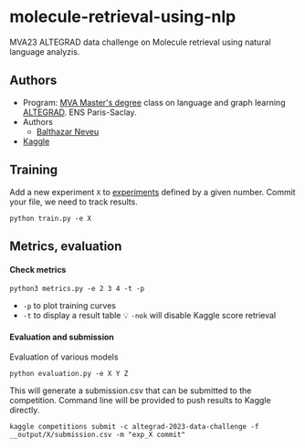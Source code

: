# molecule-retrieval-using-nlp
MVA23 ALTEGRAD data challenge on Molecule retrieval using natural language analyzis.


## Authors
- Program: [MVA Master's degree](https://www.master-mva.com/) class on language and graph learning [ALTEGRAD](https://www.master-mva.com/cours/cat-advanced-learning-for-text-and-graph-data-altegrad/). ENS Paris-Saclay.
- Authors
    - [Balthazar Neveu](https://github.com/balthazarneveu)
- [Kaggle](https://www.kaggle.com/competitions/altegrad-2023-data-challenge)


## Training
Add a new experiment `X` to [experiments](/experiments.py) defined by a given number.
Commit your file, we need to track results.
```shell
python train.py -e X
```

## Metrics, evaluation
#### Check metrics


```
python3 metrics.py -e 2 3 4 -t -p
```
- `-p` to plot training curves
- `-t` to display a result table :bulb: `-nok` will disable Kaggle score retrieval


#### Evaluation and submission
Evaluation of various models
```shell
python evaluation.py -e X Y Z
```
This will generate a submission.csv that can be submitted to the competition.
Command line will be provided to push results to Kaggle directly.


```shell
kaggle competitions submit -c altegrad-2023-data-challenge -f __output/X/submission.csv -m "exp_X commit"
```